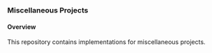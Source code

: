### Miscellaneous Projects

#### Overview
This repository contains implementations for miscellaneous projects.
